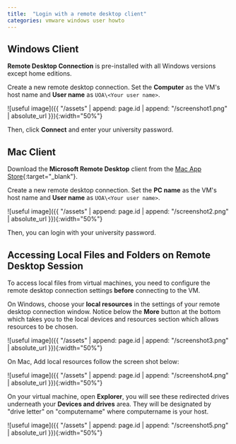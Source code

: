 ```yaml
---
title:  "Login with a remote desktop client"
categories: vmware windows user howto
---
```


## Windows Client

**Remote Desktop Connection** is pre-installed with all Windows versions except home editions. 

Create a new remote desktop connection. Set the **Computer** as the VM's host name and **User name** as `UOA\<Your user name>`.

![useful image]({{ "/assets" | append: page.id | append: "/screenshot1.png" | absolute_url }}){:width="50%"}

Then, click **Connect** and enter your university password.

## Mac Client

Download the **Microsoft Remote Desktop** client from the [Mac App Store](https://itunes.apple.com/us/app/microsoft-remote-desktop/id1295203466?mt=12){:target="_blank"}.

Create a new remote desktop connection. Set the **PC name** as the VM's host name and **User name** as `UOA\<Your user name>`.
    
![useful image]({{ "/assets" | append: page.id | append: "/screenshot2.png" | absolute_url }}){:width="50%"}

Then, you can login with your university password.


## Accessing Local Files and Folders on Remote Desktop Session

To access local files from virtual machines, you need to configure the remote desktop connection settings **before** connecting to the VM.

On Windows, choose your **local resources** in the settings of your remote desktop connection window.  Notice below the **More** button at the bottom which takes you to the local devices and resources section which allows resources to be chosen.

![useful image]({{ "/assets" | append: page.id | append: "/screenshot3.png" | absolute_url }}){:width="50%"}

On Mac, Add local resources follow the screen shot below:

![useful image]({{ "/assets" | append: page.id | append: "/screenshot4.png" | absolute_url }}){:width="50%"}

On your virtual machine, open **Explorer**, you will see these redirected drives underneath your **Devices and drives** area. They will be designated by "drive letter" on "computername" where computername is your host.

![useful image]({{ "/assets" | append: page.id | append: "/screenshot5.png" | absolute_url }}){:width="50%"}
